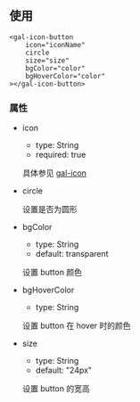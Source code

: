 ## 使用

```
<gal-icon-button
	icon="iconName"
	circle
	size="size"
	bgColor="color"
	bgHoverColor="color"
></gal-icon-button>
```

### 属性

-   icon

    -   type: String
    -   required: true

    具体参见 [gal-icon](../icon/icon.md)

-   circle

    设置是否为圆形

-   bgColor

    -   type: String
    -   default: transparent

    设置 button 颜色

-   bgHoverColor

    -   type: String

    设置 button 在 hover 时的颜色

-   size

    -   type: String
    -   default: "24px"

    设置 button 的宽高
